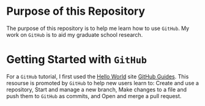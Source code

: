 # Purpose of this Repository #

The purpose of this repository is to help me learn how to use `GitHub`. My work on `GitHub` is to aid my graduate school research.

# Getting Started with `GitHub` #

For a `GitHub` tutorial, I first used the [Hello World](https://guides.github.com/activities/hello-world/) site [GitHub Guides](https://guides.github.com). This resourse is promoted by `GitHub` to help new users learn to: Create and use a repository, Start and manage a new branch, Make changes to a file and push them to `GitHub` as commits, and Open and merge a pull request. 
